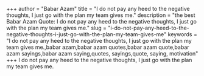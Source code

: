 +++
author = "Babar Azam"
title = "I do not pay any heed to the negative thoughts, I just go with the plan my team gives me."
description = "the best Babar Azam Quote: I do not pay any heed to the negative thoughts, I just go with the plan my team gives me."
slug = "i-do-not-pay-any-heed-to-the-negative-thoughts-i-just-go-with-the-plan-my-team-gives-me"
keywords = "I do not pay any heed to the negative thoughts, I just go with the plan my team gives me.,babar azam,babar azam quotes,babar azam quote,babar azam sayings,babar azam saying,quotes, sayings,quote, saying, motivation"
+++
I do not pay any heed to the negative thoughts, I just go with the plan my team gives me.
